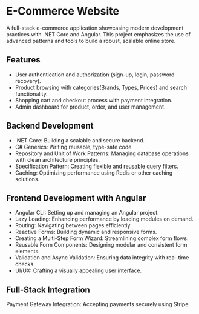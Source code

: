 # E-Commerce Website

A full-stack e-commerce application showcasing modern development practices with .NET Core and Angular. This project emphasizes the use of advanced patterns and tools to build a robust, scalable online store.

## Features
* User authentication and authorization (sign-up, login, password recovery).
* Product browsing with categories(Brands, Types, Prices) and search functionality.
* Shopping cart and checkout process with payment integration.
* Admin dashboard for product, order, and user management.

## Backend Development
* .NET Core: Building a scalable and secure backend.
* C# Generics: Writing reusable, type-safe code.
* Repository and Unit of Work Patterns: Managing database operations with clean architecture principles.
* Specification Pattern: Creating flexible and reusable query filters.
* Caching: Optimizing performance using Redis or other caching solutions.

## Frontend Development with Angular
* Angular CLI: Setting up and managing an Angular project.
* Lazy Loading: Enhancing performance by loading modules on demand.
* Routing: Navigating between pages efficiently.
* Reactive Forms: Building dynamic and responsive forms.
* Creating a Multi-Step Form Wizard: Streamlining complex form flows.
* Reusable Form Components: Designing modular and consistent form elements.
* Validation and Async Validation: Ensuring data integrity with real-time checks.
* UI/UX: Crafting a visually appealing user interface.

## Full-Stack Integration
Payment Gateway Integration: Accepting payments securely using Stripe.
